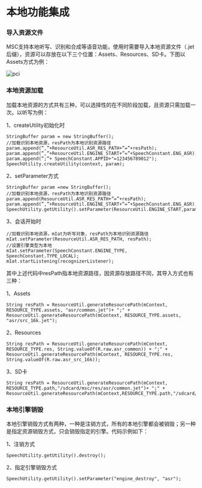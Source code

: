 # 本地功能集成

### 导入资源文件

MSC支持本地听写、识别和合成等语音功能，使用时需要导入本地资源文件（.jet后缀），资源可以存放在以下三个位置：Assets、Resources、SD卡。下图以Assets方式为例：

![pci](/images/svs/an-2.png)

### 本地资源加载

加载本地资源的方式共有三种，可以选择性的在不同阶段加载，且资源只需加载一次。以听写为例：

1、createUtility初始化时

    StringBuffer param = new StringBuffer();
    //加载识别本地资源，resPath为本地识别资源路径
    param.append(”,”+ResourceUtil.ASR_RES_PATH+”=”+resPath);
    param.append(”,”+ResourceUtil.ENGINE_START+”=”+SpeechConstant.ENG_ASR); 
    param.append(”;”+ SpeechConstant.APPID+"=123456789012");
    SpeechUtility.createUtility(context, param);

 2、setParameter方式

    StringBuffer param =new StringBuffer();
    //加载识别本地资源，resPath为本地识别资源路径
    param.append(ResourceUtil.ASR_RES_PATH+”=”+resPath);
    param.append(”,”+ResourceUtil.ENGINE_START+”=”+SpeechConstant.ENG_ASR);
    SpeechUtility.getUtility().setParameter(ResourceUtil.ENGINE_START,param);

3、会话开始时

    //加载识别本地资源，mIat为听写对象，resPath为本地识别资源路径
    mIat.setParameter(ResourceUtil.ASR_RES_PATH, resPath);
    //设置引擎类型为本地
    mIat.setParameter(SpeechConstant.ENGINE_TYPE, SpeechConstant.TYPE_LOCAL);
    mIat.startListening(recognizerListener);

其中上述代码中resPath指本地资源路径，因资源存放路径不同，其导入方式也有三种：

1、Assets

    String resPath = ResourceUtil.generateResourcePath(mContext, RESOURCE_TYPE.assets, "asr/common.jet")+ ";" + ResourceUtil.generateResourcePath(mContext, RESOURCE_TYPE.assets, "asr/src_16k.jet");

2、Resources

    String resPath = ResourceUtil.generateResourcePath(mContext, RESOURCE_TYPE.res, String.valueOf(R.raw.asr_common)) + ";" + ResourceUtil.generateResourcePath(mContext, RESOURCE_TYPE.res, String.valueOf(R.raw.asr_src_16k));

3、SD卡

    String resPath = ResourceUtil.generateResourcePath(mContext, RESOURCE_TYPE.path,"/sdcard/msc/res/asr/common.jet")+ ";" + ResourceUtil.generateResourcePath(mContext,RESOURCE_TYPE.path,"/sdcard/msc/res/asr/src_16k.jet");

### 本地引擎销毁

本地引擎销毁方式有两种，一种是注销方式，所有的本地引擎都会被销毁；另一种是指定资源销毁方式，只会销毁指定的引擎。代码示例如下：

1、注销方式

    SpeechUtility.getUtility().destroy();

2、指定引擎销毁方式
    
    SpeechUtility.getUtility().setParameter("engine_destroy", "asr");


